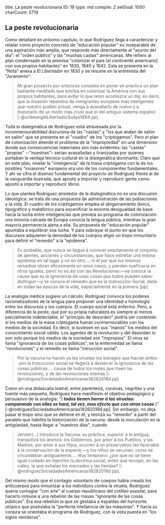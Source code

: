 title:          La peste revolucionaria
ID:             18
type:           md
compile:        2
setGoal:        1000
charCount:      5719


## La peste revolucionaria

Como detallaré en próximo capítulo, lo que Rodríguez llega a caracterizar y relatar como proyecto concreto de "educación popular" es inseparable de una aspiración más amplia, que responde más directamente al "asunto del día": el "orden público" y las "muchas castas" americanas. Me refiero al plan condensado en la premisa "colonizar el país [el continente americano] con sus propios habitantes" en 1830, 1840 y 1842. Esta se presenta en la "Nota" anexa a *El Libertador* en 1830 y se resume en la entrevista del "Juramento":

> Mi gran proyecto por entonces consistía en poner en práctica un plan bastante meditado que estriba en colonizar la América con sus propios habitantes, para evitar lo que temo acontezca un día; es decir, que la invasión repentina de inmigrantes europeos más inteligentes que nuestro pueblo actual, venga a avasallarlo de nuevo y a tiranizarlo de un modo más cruel que el del antiguo sistema español [-@uribeangelLibertadorSuAyo1884 pp].

Toda la dialegmática de Rodríguez está atravesada por la inconmensurabilidad discursiva de las "castas" y "los que andan de salón en salón" que se presenta en el "cuadro" de los "criptógamos". Pero el plan de colonización atiende el problema de la "impropiedad" en una dimensión donde sus consecuencias materiales son más evidentes: las "castas" "propias" --"nuestras"– serían avasalladas y tiranizadas por quienes portaban la ventaja técnico-cultural en la dialegmática dominante. Claro que en este plan, nivelar la "inteligencia" de la masa criptógama con la de los posibles "invasores" europeos era uno de los componentes fundamentales. Y ahí se cifra el disenso fundamental del proyecto de Rodríguez frente al de la vanguardia ilustrada, que apostó a importar y reproducir gente como apostó a importar y reproducir libros. 

Lo que plantea Rodríguez alrededor de la dialegmática no es una discusión ideológica: se trata de una propuesta de administración de las poblaciones y la vida. El cuadro de los criptógamos emplea el abigarramiento léxico, tipográfico y metafórico para escenificar la enorme desigualdad de base hacia la lucha entre inteligencias que preveía su programa de colonización: una minoría calcada de Europa conocía la lengua pública, mientras la gran mayoría permanecía ajena a ella. Su propuesta de "educación popular" apuntaba a equilibrar esa lucha. Y para subrayar el punto en que los discursos adquieren la densidad de los cuerpos eligió un tropo inmunitario para definir el "remedio" a la "epidemia".

>Es probable, que nunca se llegue á conocer exactamente el conjunto de ajentes, acciones y circunstancias, que hace estrellar una misma epidemia en tal lugar y nó en otro.... ni el por qué  los mismos remedios obran eficazmente en unos casos, y pierden sueficacia en otros iguales; pero! no es así con las Revoluciones:—se conoce la causa que es la ignorancia de unas cosas que todos pueden saber distinguir—y se conoce el remedio que es la Instruccion Social, dada en todas las épocas de la vida, especialmente en la primera [pp].

La analogía médica sugiere un cálculo: Rodríguez convoca los poderes racionalizadores de la lengua para proponer una identidad u homología entre los discursos y los cuerpos. El cuerpo social está enfermo. Pero, a diferencia de la peste, que por su propia naturaleza es siempre al menos parcialmente indetectable, el "principio de desorden" podría ser contenido si los medios de la masa criptógama fueran conmensurables con los medios de la sociedad. Es decir, si tuviesen en sus "manos" los medios del conocimiento social válido. Los agentes de la revolución y del desorden lo son solo porque los medios de la sociedad son "impropios". El virus se llama "ignorancia de las cosas públicas", se  la enfermedad se llama "revoluciones" y el remedio se llama "intrucción social".

>Por la vacuna no hacen ya las viruelas los estragos que hacían ántes--por la Instruccion social se llegaría á desterrar la ignorancia de las cosas públicas.... causa de todos los males que traen las revoluciones, y de las revoluciones mismas [-@rodriguezSociedadesAmericanas18282018d pp] 

Como en una didascalia teatral, entre paréntesis, cursivas, negrillas y una fuente más pequeña, Rodríguez hace manifiesto el objetivo pedagógico y persuasivo de la analogía: "( ***todos tienen horror á las viruelas: comparando con ellas se hará, tal vez, mas efecto que con otras cosas*** )" [-@rodriguezSociedadesAmericanas18282018d pp]. Sin embargo, no deja pasar el tropo sino que se detiene en él, y teoriza su "remedio" a partir del paralelo que habilita la historización de la vacuna: desde la inoculación en la antigüedad,  hasta llegar a "nuestros días", cuando
  
  >Jenner(...) introduce la Vacuna: su práctica, superior á la antigua, tranquiliza los ánimos: los Gobiernos, por amor á los Pueblos, y las Madres, por amor á sus Hijos, ocurren á un preservativo tan favorable á la conservacion de la especie,—y los niños se vacunan, como se circundaban antiguamente.... muy temprano: ¿por qué no se tiene igual cuidado en injerirles la doctrina social; ántes que recojan, en las calles, la que exhalan los mercados y las tiendas? [-@rodriguezSociedadesAmericanas18282018d pp].

Del mismo modo que el contagio voluntario de *cowpox* había creado los anticuerpos para inmunizar a los individuos contra la viruela, Rodríguez quería contagiar "con arte" al cuerpo republicano del cotilleo popular, para hacerlo inmune a una rebelión de las masas "ignorante de las cosas públicas". Era esa rebelión la que se gestaba a espaldas del horizonte utópico que postulaba la "perfecta intelijencia de las máquinas". Y hacia su conjura se orientaba el programa de Rodríguez, con la vista puesta en "los siglos venideros".